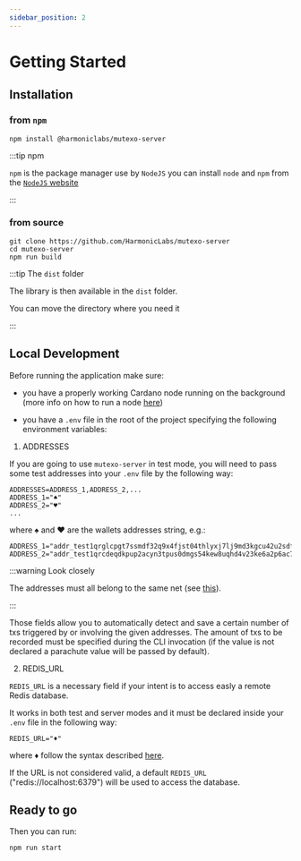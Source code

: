 ```yaml
---
sidebar_position: 2
---
```


# Getting Started

## Installation

### from `npm`
```
npm install @harmoniclabs/mutexo-server
```

:::tip npm

`npm` is the package manager use by `NodeJS` you can install `node` and `npm` from the [`NodeJS` website](https://nodejs.org/en/)

:::

### from source

```
git clone https://github.com/HarmonicLabs/mutexo-server
cd mutexo-server
npm run build
```

:::tip The `dist` folder

The library is then available in the `dist` folder.

You can move the directory where you need it

:::

## Local Development

Before running the application make sure:

* you have a properly working Cardano node running on the background (more info on how to run a node [here](https://developers.cardano.org/docs/get-started/cardano-node/running-cardano/))

* you have a `.env` file in the root of the project specifying the following environment variables:

1) ADDRESSES

If you are going to use `mutexo-server` in test mode, you will need to pass some test addresses into your `.env` file by the following way:

```
ADDRESSES=ADDRESS_1,ADDRESS_2,...
ADDRESS_1="♠"
ADDRESS_2="♥"
...
```

where ♠ and ♥ are the wallets addresses string, e.g.:

```
ADDRESS_1="addr_test1qrglcpgt7ssmdf32q9x4fjst04thlyxj7lj9md3kgcu42u2sdfsuhtax90u3pyxdc73wshpfw24jj2p4m8g30es3ej8ql9d3gg"
ADDRESS_2="addr_test1qrcdeqdkpup2acyn3tpus0dmgs54kew8uqhd4v23ke6a2p6ac7yptelhy9alxgma2l9xfcxme2pl0ruun7jvslfs7pqqufnp59"
```

:::warning Look closely

The addresses must all belong to the same net (see [this](https://cips.cardano.org/cip/CIP-19)).

:::

Those fields allow you to automatically detect and save a certain number of txs triggered by or involving the given addresses. The amount of txs to be recorded must be specified during the CLI invocation (if the value is not declared a parachute value will be passed by default).

2) REDIS_URL

`REDIS_URL` is a necessary field if your intent is to access easly a remote Redis database.

It works in both test and server modes and it must be declared inside your `.env` file in the following way:

```
REDIS_URL="♦"
```

where ♦ follow the syntax described [here](https://github.com/redis/node-redis/blob/master/docs/client-configuration.md).

If the URL is not considered valid, a default `REDIS_URL` ("redis://localhost:6379") will be used to access the database.

## Ready to go

Then you can run:

```
npm run start
```
